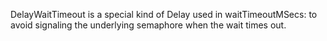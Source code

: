 DelayWaitTimeout is a special kind of Delay used in waitTimeoutMSecs: to avoid signaling the underlying semaphore when the wait times out.